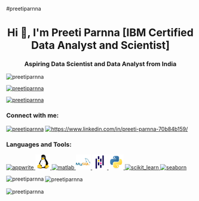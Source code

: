 #preetiparnna
<h1 align="center">Hi 👋, I'm Preeti Parnna [IBM Certified Data Analyst and Scientist]</h1>
<h3 align="center">Aspiring Data Scientist and Data Analyst from India</h3>

<p align="left"> <img src="https://komarev.com/ghpvc/?username=preetiparnna&label=Profile%20views&color=0e75b6&style=flat" alt="preetiparnna" /> </p>

<p align="left"> <a href="https://github.com/ryo-ma/github-profile-trophy"><img src="https://github-profile-trophy.vercel.app/?username=preetiparnna" alt="preetiparnna" /></a> </p>

<p align="left"> <a href="https://twitter.com/preetiparnna" target="blank"><img src="https://img.shields.io/twitter/follow/preetiparnna?logo=twitter&style=for-the-badge" alt="preetiparnna" /></a> </p>

<h3 align="left">Connect with me:</h3>
<p align="left">
<a href="https://twitter.com/preetiparnna" target="blank"><img align="center" src="https://raw.githubusercontent.com/rahuldkjain/github-profile-readme-generator/master/src/images/icons/Social/twitter.svg" alt="preetiparnna" height="30" width="40" /></a>
<a href="https://linkedin.com/in/https://www.linkedin.com/in/preeti-parnna-70b84b159/" target="blank"><img align="center" src="https://raw.githubusercontent.com/rahuldkjain/github-profile-readme-generator/master/src/images/icons/Social/linked-in-alt.svg" alt="https://www.linkedin.com/in/preeti-parnna-70b84b159/" height="30" width="40" /></a>
</p>

<h3 align="left">Languages and Tools:</h3>
<p align="left"> <a href="https://appwrite.io" target="_blank" rel="noreferrer"> <img src="https://www.vectorlogo.zone/logos/appwriteio/appwriteio-icon.svg" alt="appwrite" width="40" height="40"/> </a> <a href="https://www.linux.org/" target="_blank" rel="noreferrer"> <img src="https://raw.githubusercontent.com/devicons/devicon/master/icons/linux/linux-original.svg" alt="linux" width="40" height="40"/> </a> <a href="https://www.mathworks.com/" target="_blank" rel="noreferrer"> <img src="https://upload.wikimedia.org/wikipedia/commons/2/21/Matlab_Logo.png" alt="matlab" width="40" height="40"/> </a> <a href="https://www.mysql.com/" target="_blank" rel="noreferrer"> <img src="https://raw.githubusercontent.com/devicons/devicon/master/icons/mysql/mysql-original-wordmark.svg" alt="mysql" width="40" height="40"/> </a> <a href="https://pandas.pydata.org/" target="_blank" rel="noreferrer"> <img src="https://raw.githubusercontent.com/devicons/devicon/2ae2a900d2f041da66e950e4d48052658d850630/icons/pandas/pandas-original.svg" alt="pandas" width="40" height="40"/> </a> <a href="https://www.python.org" target="_blank" rel="noreferrer"> <img src="https://raw.githubusercontent.com/devicons/devicon/master/icons/python/python-original.svg" alt="python" width="40" height="40"/> </a> <a href="https://scikit-learn.org/" target="_blank" rel="noreferrer"> <img src="https://upload.wikimedia.org/wikipedia/commons/0/05/Scikit_learn_logo_small.svg" alt="scikit_learn" width="40" height="40"/> </a> <a href="https://seaborn.pydata.org/" target="_blank" rel="noreferrer"> <img src="https://seaborn.pydata.org/_images/logo-mark-lightbg.svg" alt="seaborn" width="40" height="40"/> </a> </p>

<p><img align="left" src="https://github-readme-stats.vercel.app/api/top-langs?username=preetiparnna&show_icons=true&locale=en&layout=compact" alt="preetiparnna" /></p>

<p>&nbsp;<img align="center" src="https://github-readme-stats.vercel.app/api?username=preetiparnna&show_icons=true&locale=en" alt="preetiparnna" /></p>

<p><img align="center" src="https://github-readme-streak-stats.herokuapp.com/?user=preetiparnna&" alt="preetiparnna" /></p>
